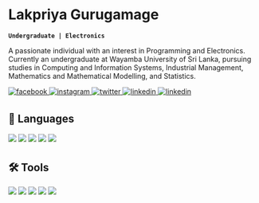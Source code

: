 # Lakpriya Gurugamage
**`Undergraduate | Electronics`**

A passionate individual with an interest in Programming and Electronics. Currently an undergraduate at Wayamba University of Sri Lanka, pursuing studies in Computing and Information Systems, Industrial Management, Mathematics and Mathematical Modelling, and Statistics.

<div align="left">
  <a href="https://www.facebook.com/lakpriyaguru/" target="_blank">
  <img src="https://img.shields.io/badge/Facebook-1877F2?style=for-the-badge&logo=facebook&logoColor=white" alt="facebook" style="margin-bottom: 5px;" />
  </a>
  <a href="https://www.instagram.com/lakpriyaguru/" target="_blank">
  <img src="https://img.shields.io/badge/Instagram-E4405F?style=for-the-badge&logo=instagram&logoColor=white" alt="instagram" style="margin-bottom: 5px;" />
  </a>
  <a href="https://twitter.com/lakpriya_guru" target="_blank">
  <img src="https://img.shields.io/badge/Twitter-1DA1F2?style=for-the-badge&logo=twitter&logoColor=white" alt="twitter" style="margin-bottom: 5px;" />
  </a>
  <a href="" target="_blank">
  <img src="https://img.shields.io/badge/TikTok-000000?style=for-the-badge&logo=tiktok&logoColor=white" alt="linkedin" style="margin-bottom: 5px;" />
  </a>
  <a href="https://www.linkedin.com/in/lakpriyaguru/" target="_blank">
  <img src="https://img.shields.io/badge/LinkedIn-0077B5?style=for-the-badge&logo=linkedin&logoColor=white" alt="linkedin" style="margin-bottom: 5px;" />
  </a>
<!--<a href="" target="_blank">
  <img src="https://img.shields.io/badge/GitHub-100000?style=for-the-badge&logo=github&logoColor=white" alt="linkedin" style="margin-bottom: 5px;" />
  </a>
  <a href="" target="_blank">
  <img src="https://img.shields.io/badge/-Hackerrank-2EC866?style=for-the-badge&logo=HackerRank&logoColor=white" alt="linkedin" style="margin-bottom: 5px;" />
  </a>
  <a href="" target="_blank">
  <img src="https://img.shields.io/badge/Reddit-FF4500?style=for-the-badge&logo=reddit&logoColor=white" alt="linkedin" style="margin-bottom: 5px;" />
  </a>-->
</div>

## 🧰 Languages
<div align="left">
	<img src="https://img.shields.io/badge/Java-ED8B00?style=for-the-badge&logo=openjdk&logoColor=white" style="margin-bottom: 5px;" />
	<img src="https://img.shields.io/badge/HTML5-E34F26?style=for-the-badge&logo=html5&logoColor=white" style="margin-bottom: 5px;" />
	<img src="https://img.shields.io/badge/CSS3-1572B6?style=for-the-badge&logo=css3&logoColor=white" style="margin-bottom: 5px;" />
	<img src="https://img.shields.io/badge/MySQL-005C84?style=for-the-badge&logo=mysql&logoColor=white" style="margin-bottom: 5px;" />
	<img src="https://img.shields.io/badge/Python-14354C?style=for-the-badge&logo=python&logoColor=white" style="margin-bottom: 5px;" />
</div>

## 🛠️ Tools
<div align="left">
	<img src="https://img.shields.io/badge/Visual_Studio-5C2D91?style=for-the-badge&logo=visual%20studio&logoColor=white" style="margin-bottom: 5px;" />
	<img src="https://img.shields.io/badge/sublime_text-%23575757.svg?&style=for-the-badge&logo=sublime-text&logoColor=important" style="margin-bottom: 5px;" />
	<img src="https://img.shields.io/badge/Arduino-00979D?style=for-the-badge&logo=Arduino&logoColor=white" style="margin-bottom: 5px;" />
	<img src="https://img.shields.io/badge/Adobe%20Photoshop-31A8FF?style=for-the-badge&logo=Adobe%20Photoshop&logoColor=black" style="margin-bottom: 5px;" />
	<img src="https://img.shields.io/badge/Google%20Sheets-34A853?style=for-the-badge&logo=google-sheets&logoColor=white" style="margin-bottom: 5px;" />
	<!--<img src="https://img.shields.io/badge/Microsoft_Edge-0078D7?style=for-the-badge&logo=Microsoft-edge&logoColor=white" style="margin-bottom: 5px;" />-->
</div>

<!--
<div align="center">
  <img src="https://komarev.com/ghpvc/?username=lakpriyaguru&label=Profile%20views&color=357ec7&style=flat" alt="lakpriyaguru" />
</div>
-->
